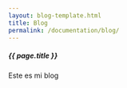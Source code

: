 ```yaml
---
layout: blog-template.html
title: Blog
permalink: /documentation/blog/
---
```


##### {{ page.title }}

Este es mi blog